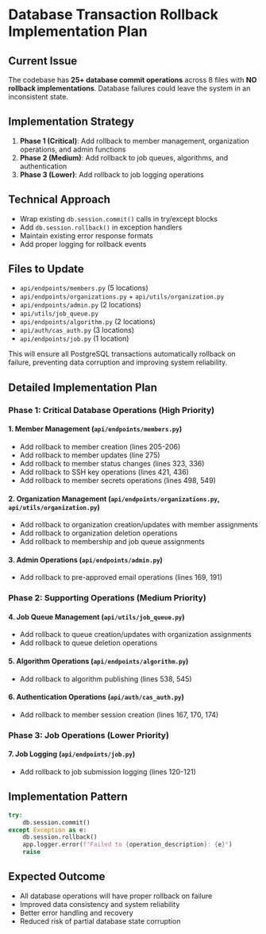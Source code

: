 # Database Transaction Rollback Implementation Plan

## **Current Issue**
The codebase has **25+ database commit operations** across 8 files with **NO rollback implementations**. Database failures could leave the system in an inconsistent state.

## **Implementation Strategy**
1. **Phase 1 (Critical)**: Add rollback to member management, organization operations, and admin functions
2. **Phase 2 (Medium)**: Add rollback to job queues, algorithms, and authentication  
3. **Phase 3 (Lower)**: Add rollback to job logging operations

## **Technical Approach**
- Wrap existing `db.session.commit()` calls in try/except blocks
- Add `db.session.rollback()` in exception handlers
- Maintain existing error response formats
- Add proper logging for rollback events

## **Files to Update**
- `api/endpoints/members.py` (5 locations)
- `api/endpoints/organizations.py` + `api/utils/organization.py` 
- `api/endpoints/admin.py` (2 locations)
- `api/utils/job_queue.py`
- `api/endpoints/algorithm.py` (2 locations)
- `api/auth/cas_auth.py` (3 locations)
- `api/endpoints/job.py` (1 location)

This will ensure all PostgreSQL transactions automatically rollback on failure, preventing data corruption and improving system reliability.

## **Detailed Implementation Plan**

### **Phase 1: Critical Database Operations (High Priority)**

#### **1. Member Management (`api/endpoints/members.py`)**
- Add rollback to member creation (lines 205-206)
- Add rollback to member updates (line 275)
- Add rollback to member status changes (lines 323, 336)
- Add rollback to SSH key operations (lines 421, 436)
- Add rollback to member secrets operations (lines 498, 549)

#### **2. Organization Management (`api/endpoints/organizations.py`, `api/utils/organization.py`)**
- Add rollback to organization creation/updates with member assignments
- Add rollback to organization deletion operations
- Add rollback to membership and job queue assignments

#### **3. Admin Operations (`api/endpoints/admin.py`)**
- Add rollback to pre-approved email operations (lines 169, 191)

### **Phase 2: Supporting Operations (Medium Priority)**

#### **4. Job Queue Management (`api/utils/job_queue.py`)**
- Add rollback to queue creation/updates with organization assignments
- Add rollback to queue deletion operations

#### **5. Algorithm Operations (`api/endpoints/algorithm.py`)**
- Add rollback to algorithm publishing (lines 538, 545)

#### **6. Authentication Operations (`api/auth/cas_auth.py`)**
- Add rollback to member session creation (lines 167, 170, 174)

### **Phase 3: Job Operations (Lower Priority)**

#### **7. Job Logging (`api/endpoints/job.py`)**
- Add rollback to job submission logging (lines 120-121)

## **Implementation Pattern**

```python
try:
    db.session.commit()
except Exception as e:
    db.session.rollback()
    app.logger.error(f"Failed to {operation_description}: {e}")
    raise
```

## **Expected Outcome**
- All database operations will have proper rollback on failure
- Improved data consistency and system reliability
- Better error handling and recovery
- Reduced risk of partial database state corruption